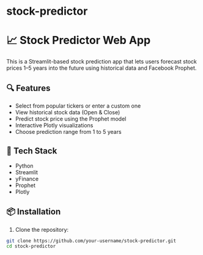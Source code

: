 # stock-predictor
# 📈 Stock Predictor Web App

This is a Streamlit-based stock prediction app that lets users forecast stock prices 1–5 years into the future using historical data and Facebook Prophet.

## 🔍 Features
- Select from popular tickers or enter a custom one
- View historical stock data (Open & Close)
- Predict stock price using the Prophet model
- Interactive Plotly visualizations
- Choose prediction range from 1 to 5 years

## 🧠 Tech Stack
- Python
- Streamlit
- yFinance
- Prophet
- Plotly

## 📦 Installation

1. Clone the repository:

```bash
git clone https://github.com/your-username/stock-predictor.git
cd stock-predictor
